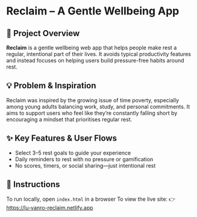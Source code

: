 # Reclaim – A Gentle Wellbeing App

## 🌿 Project Overview
**Reclaim** is a gentle wellbeing web app that helps people make rest a regular, intentional part of their lives. It avoids typical productivity features and instead focuses on helping users build pressure-free habits around rest.

## 💡 Problem & Inspiration
Reclaim was inspired by the growing issue of time poverty, especially among young adults balancing work, study, and personal commitments. It aims to support users who feel like they’re constantly falling short by encouraging a mindset that prioritises regular rest.

## ✨ Key Features & User Flows
- Select 3–5 rest goals to guide your experience
- Daily reminders to rest with no pressure or gamification
- No scores, timers, or social sharing—just intentional rest

## 🔧 Instructions
To run locally, open `index.html` in a browser
To view the live site:
👉 https://lu-vanro-reclaim.netlify.app